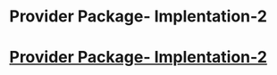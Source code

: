 

<h1>Provider Package- Implentation-2</h1>

<h1><a href= 'https://github.com/AvinandanBose/statemanagement/tree/master_3'>Provider Package- Implentation-2</a></h1>
